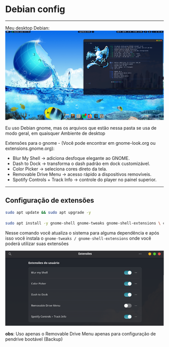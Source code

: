 # Debian config 

---

Meu desktop Debian: 
![Desktop](src/image.png)

Eu uso Debian gnome, mas os arquivos que estão nessa pasta se usa de modo geral, em quaisquer Ambiente de desktop

Extensões para o gnome - 
(Você pode encontrar em gnome-look.org ou extensions.gnome.org):
- Blur My Shell → adiciona desfoque elegante ao GNOME.
- Dash to Dock → transforma o dash padrão em dock customizável.
- Color Picker → seleciona cores direto da tela.
- Removable Drive Menu → acesso rápido a dispositivos removíveis.
- Spotify Controls + Track Info → controle do player no painel superior.


---

## Configuração de extensões
``` bash
sudo apt update && sudo apt upgrade -y

sudo apt install -y gnome-shell gnome-tweaks gnome-shell-extensions \ chrome-gnome-shell 
```
Nesse comando você atualiza o sistema para alguma dependência e após isso você instala o `gnome-tweaks / gnome-shell-extensions` onde você poderá utilizar suas extensões

![Mostrando extensões](src/image2.png)


**obs**: Uso apenas o Removable Drive Menu apenas para configuração de pendrive bootável (Backup) 
